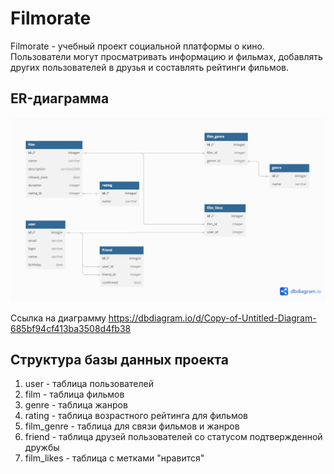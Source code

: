 # Filmorate
Filmorate - учебный проект социальной платформы о кино. Пользователи могут просматривать информацию и фильмах, добавлять других пользователей в друзья и составлять рейтинги фильмов.

## ER-диаграмма
![ER-диаграмма учебного проекта Filmorate](https://github.com/SlavaTurovski/java-filmorate/blob/add-database/src/main/resources/Diagram.png)

Ссылка на диаграмму
https://dbdiagram.io/d/Copy-of-Untitled-Diagram-685bf94cf413ba3508d4fb38

## Структура базы данных проекта
1. user - таблица пользователей
2. film - таблица фильмов
3. genre - таблица жанров
4. rating - таблица возрастного рейтинга для фильмов
5. film_genre - таблица для связи фильмов и жанров
6. friend - таблица друзей пользователей со статусом подтвержденной дружбы
7. film_likes - таблица с метками "нравится"